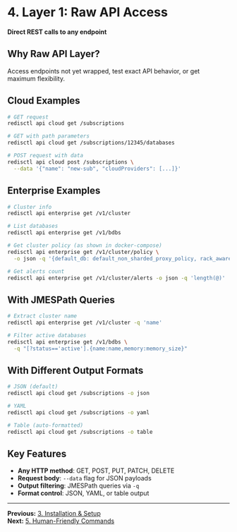 # 4. Layer 1: Raw API Access

**Direct REST calls to any endpoint**

## Why Raw API Layer?

Access endpoints not yet wrapped, test exact API behavior, or get maximum flexibility.

## Cloud Examples

```bash
# GET request
redisctl api cloud get /subscriptions

# GET with path parameters
redisctl api cloud get /subscriptions/12345/databases

# POST request with data
redisctl api cloud post /subscriptions \
  --data '{"name": "new-sub", "cloudProviders": [...]}'
```

## Enterprise Examples

```bash
# Cluster info
redisctl api enterprise get /v1/cluster

# List databases
redisctl api enterprise get /v1/bdbs

# Get cluster policy (as shown in docker-compose)
redisctl api enterprise get /v1/cluster/policy \
  -o json -q '{default_db: default_non_sharded_proxy_policy, rack_aware: rack_aware}'

# Get alerts count
redisctl api enterprise get /v1/cluster/alerts -o json -q 'length(@)'
```

## With JMESPath Queries

```bash
# Extract cluster name
redisctl api enterprise get /v1/cluster -q 'name'

# Filter active databases
redisctl api enterprise get /v1/bdbs \
  -q "[?status=='active'].{name:name,memory:memory_size}"
```

## With Different Output Formats

```bash
# JSON (default)
redisctl api cloud get /subscriptions -o json

# YAML
redisctl api cloud get /subscriptions -o yaml

# Table (auto-formatted)
redisctl api cloud get /subscriptions -o table
```

## Key Features

- **Any HTTP method**: GET, POST, PUT, PATCH, DELETE
- **Request body**: `--data` flag for JSON payloads
- **Output filtering**: JMESPath queries via `-q`
- **Format control**: JSON, YAML, or table output

---

**Previous:** [3. Installation & Setup](./03-setup.md)  
**Next:** [5. Human-Friendly Commands](./05-human-friendly.md)
